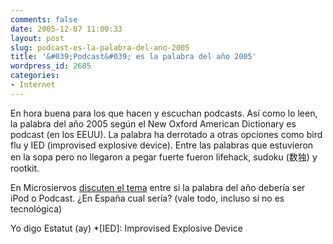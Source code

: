 ```yaml
---
comments: false
date: 2005-12-07 11:00:33
layout: post
slug: podcast-es-la-palabra-del-ano-2005
title: '&#039;Podcast&#039; es la palabra del año 2005'
wordpress_id: 2685
categories:
- Internet
---
```


En hora buena para los que hacen y escuchan podcasts. Así como lo leen, la palabra del año 2005 según el New Oxford American Dictionary es podcast (en los EEUU). La palabra ha derrotado a otras opciones como bird flu y  IED (improvised explosive device). Entre las palabras que estuvieron en la sopa pero no llegaron a pegar fuerte fueron lifehack, sudoku (数独) y rootkit.





En Microsiervos [discuten el tema](http://www.microsiervos.com/archivo/internet/podcast-palabra-del-anio.html#comments) entre si la palabra del año debería ser iPod o Podcast. ¿En España cual sería? (vale todo, incluso si no es tecnológica)





Yo digo Estatut (ay)
  *[IED]: Improvised Explosive Device
